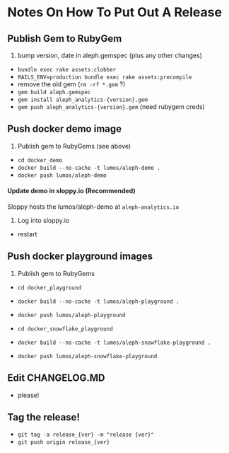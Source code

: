 Notes On How To Put Out A Release
=================================

## Publish Gem to RubyGem

1. bump version, date in aleph.gemspec (plus any other changes)
* `bundle exec rake assets:clobber`
* `RAILS_ENV=production bundle exec rake assets:precompile`
* remove the old gem (`rm -rf *.gem` ?)
* `gem build aleph.gemspec`
* `gem install aleph_analytics-{version}.gem`
* `gem push aleph_analytics-{version}.gem` (need rubygem creds)


## Push docker demo image

1. Publish gem to RubyGems (see above)
* `cd docker_demo`
* `docker build --no-cache -t lumos/aleph-demo .`
* `docker push lumos/aleph-demo`

#### Update demo in sloppy.io (Recommended)

Sloppy hosts the lumos/aleph-demo at `aleph-analytics.io`

1. Log into sloppy.io
* restart


## Push docker playground images

1. Publish gem to RubyGems
* `cd docker_playground`
* `docker build --no-cache -t lumos/aleph-playground .`
* `docker push lumos/aleph-playground`


* `cd docker_snowflake_playground`
* `docker build --no-cache -t lumos/aleph-snowflake-playground .`
* `docker push lumos/aleph-snowflake-playground`

## Edit CHANGELOG.MD
* please!

## Tag the release!
* `git tag -a release_{ver} -m "release {ver}"`
* `git push origin release_{ver}`
